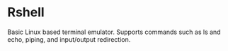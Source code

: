# Rshell
Basic Linux based terminal emulator.  Supports commands such as ls and echo, piping, and input/output redirection.
